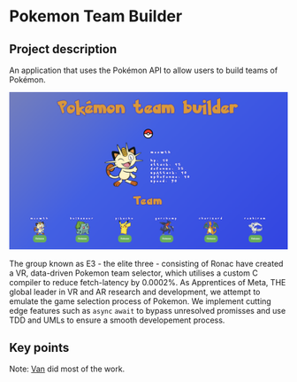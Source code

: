 # Pokemon Team Builder

## Project description
An application that uses the Pokémon API to allow users to build teams of Pokémon.

![alt text](./image/main-page.png)

 The group known as E3 - the elite three - consisting of Ronac have created a VR, data-driven Pokemon team selector, which utilises a custom C compiler to reduce fetch-latency by 0.0002%. As Apprentices of Meta, THE global leader in VR and AR research and development, we attempt to emulate the game selection process of Pokemon. We implement cutting edge features such as `async` `await` to bypass unresolved promisses and use TDD and UMLs to ensure a smooth developement process.

 ## Key points
 Note: [Van](https://github.com/vtng01) did most of the work.

